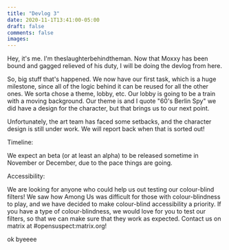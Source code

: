 ```yaml
---
title: "Devlog 3"
date: 2020-11-1T13:41:00-05:00
draft: false
comments: false
images:
---
```


Hey, it's me. I'm theslaughterbehindtheman. Now that Moxxy has been bound and gagged relieved of his duty, I will be doing the devlog from here.

So, big stuff that's happened. We now have our first task, which is a huge milestone, since all of the logic behind it can be reused for all the other ones. We sorta chose a theme, lobby, etc. Our lobby is going to be a train with a moving background. Our theme is and I quote "60's Berlin Spy" we did have a design for the character, but that brings us to our next point.

Unfortunately, the art team has faced some setbacks, and the character design is still under work. We will report back when that is sorted out!

Timeline:

We expect an beta (or at least an alpha) to be released sometime in November or December, due to the pace things are going.

Accessibility:

We are looking for anyone who could help us out testing our colour-blind filters! We saw how Among Us was difficult for those with colour-blindness to play, and we have decided to make colour-blind accessibility a priority. If you have a type of colour-blindness, we would love for you to test our filters, so that we can make sure that they work as expected. Contact us on matrix at #opensuspect:matrix.org!

ok byeeee
